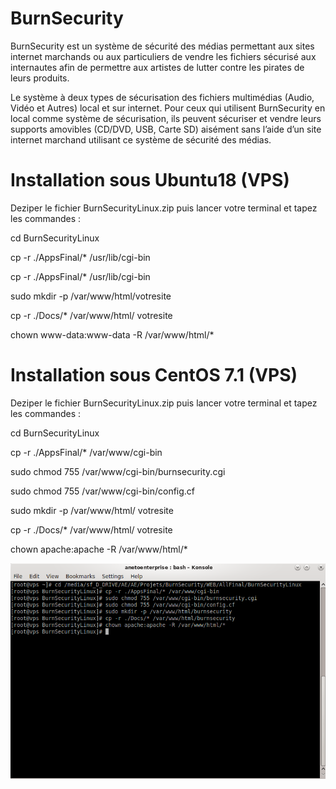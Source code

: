 # BurnSecurity
BurnSecurity est un système de sécurité des médias permettant aux sites internet marchands ou aux particuliers de vendre les fichiers sécurisé aux internautes afin de permettre aux artistes de lutter contre les pirates de leurs produits.

Le système à deux types de sécurisation des fichiers multimédias (Audio, Vidéo et Autres) local et sur internet. Pour ceux qui utilisent BurnSecurity en local comme système de sécurisation, ils peuvent sécuriser et vendre leurs supports amovibles (CD/DVD, USB, Carte SD) aisément sans l’aide d’un site internet marchand utilisant ce système de sécurité des médias.




# Installation sous Ubuntu18 (VPS)

Deziper le fichier BurnSecurityLinux.zip puis lancer votre terminal et tapez les commandes :

cd BurnSecurityLinux

cp -r ./AppsFinal/* /usr/lib/cgi-bin

cp -r ./AppsFinal/* /usr/lib/cgi-bin

sudo mkdir -p /var/www/html/votresite

cp -r ./Docs/* /var/www/html/ votresite

chown www-data:www-data -R /var/www/html/*






# Installation sous CentOS 7.1 (VPS)

Deziper le fichier BurnSecurityLinux.zip puis lancer votre terminal et tapez les commandes :

cd BurnSecurityLinux

cp -r ./AppsFinal/* /var/www/cgi-bin

sudo chmod 755 /var/www/cgi-bin/burnsecurity.cgi

sudo chmod 755 /var/www/cgi-bin/config.cf

sudo mkdir -p /var/www/html/ votresite

cp -r ./Docs/* /var/www/html/ votresite

chown apache:apache -R /var/www/html/*


![alt tag](https://github.com/AnetoEnterprise/BurnSecurity/raw/master/image1.png)
